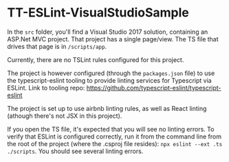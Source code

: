 # TT-ESLint-VisualStudioSample
In the `src` folder, you'll find a Visual Studio 2017 solution, containing an ASP.Net MVC project. That project has a single page/view. The TS file that drives that page is in `/scripts/app`.

Currently, there are no TSLint rules configured for this project.

The project is however configured (through the `packages.json` file) to use the typescript-eslint tooling to provide linting services for Typescript via ESLint. Link to tooling repo: https://github.com/typescript-eslint/typescript-eslint

The project is set up to use airbnb linting rules, as well as React linting (athough there's not JSX in this project).

If you open the TS file, it's expected that you will see no linting errors. To verify that ESLint is configured correctly, run it from the command line from the root of the project (where the .csproj file resides): `npx eslint --ext .ts ./scripts`. You should see several linting errors.